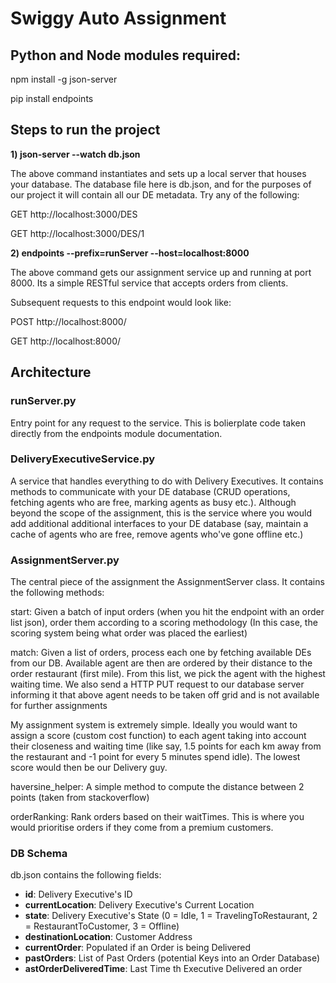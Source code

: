 # Swiggy Auto Assignment

## Python and Node modules required:

npm install -g json-server

pip install endpoints

## Steps to run the project
**1) json-server --watch db.json**

The above command instantiates and sets up a local server that houses your database. The database file here is db.json, and for the purposes of our project it will contain all our DE metadata. Try any of the following:
  
  GET http://localhost:3000/DES
  
  GET http://localhost:3000/DES/1

**2) endpoints --prefix=runServer --host=localhost:8000**

The above command gets our assignment service up and running at port 8000. Its a simple RESTful service that accepts orders from clients.

Subsequent requests to this endpoint would look like:
  
  POST http://localhost:8000/
  
  GET http://localhost:8000/

## Architecture ##

### runServer.py

Entry point for any request to the service. This is bolierplate code taken directly from the endpoints module documentation.

### DeliveryExecutiveService.py

A service that handles everything to do with Delivery Executives. It contains methods to communicate with your DE database (CRUD operations, fetching agents who are free, marking agents as busy etc.). Although beyond the scope of the assignment, this is the service where you would add additional additional interfaces to your DE database (say, maintain a cache of agents who are free, remove agents who've gone offline etc.)

### AssignmentServer.py

 The central piece of the assignment the AssignmentServer class. It contains the following methods:
 
 start: Given a batch of input orders (when you hit the endpoint with an order list json), order them according to a scoring methodology (In this case, the scoring system being what order was placed the earliest)
 
 match: Given a list of orders, process each one by fetching available DEs from our DB. Available agent are then are ordered by their distance to the order restaurant (first mile). From this list, we pick the agent with the highest waiting time. We also send a HTTP PUT request to our database server informing it that above agent needs to be taken off grid and is not available for further assignments
 
 
My assignment system is extremely simple. Ideally you would want to assign a score (custom cost function) to each agent taking into account their closeness and waiting time (like say, 1.5 points for each km away from the restaurant and -1 point for every 5 minutes spend idle). The lowest score would then be our Delivery guy.

haversine_helper: A simple method to compute the distance between 2 points (taken from stackoverflow)

orderRanking: Rank orders based on their waitTimes. This is where you would prioritise orders if they come from a premium customers.

### DB Schema

db.json contains the following fields:

- **id**: Delivery Executive's ID
- **currentLocation**: Delivery Executive's Current Location
- **state**: Delivery Executive's State (0 = Idle, 1 = TravelingToRestaurant, 2 = RestaurantToCustomer, 3 = Offline)
- **destinationLocation**: Customer Address
- **currentOrder**: Populated if an Order is being Delivered
- **pastOrders**: List of Past Orders (potential Keys into an Order Database)
- **astOrderDeliveredTime**: Last Time th Executive Delivered an order

 
 

